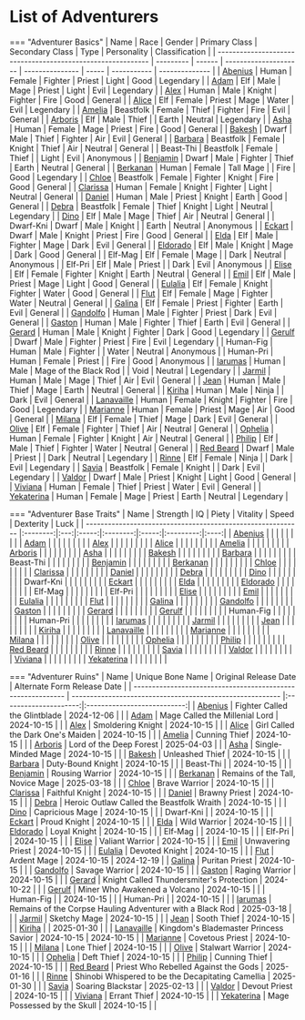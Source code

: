 # List of Adventurers

=== "Adventurer Basics"
    | Name                                                        | Race      | Gender | Primary Class         | Secondary Class | Type  | Personality | Classification |
    | ----------------------------------------------------------- | --------- | ------ | --------------------- | --------------- | ----- | ----------- | -------------- |
    | [Abenius](./legendary-adventurers/details/Abenius.md)       | Human     | Female | Fighter               | Priest          | Light | Good        | Legendary      |
    | [Adam](./legendary-adventurers/details/Adam.md)             | Elf       | Male   | Mage                  | Priest          | Light | Evil        | Legendary      |
    | [Alex](./general-adventurers/details/Alex.md)               | Human     | Male   | Knight                | Fighter         | Fire  | Good        | General        |
    | [Alice](./legendary-adventurers/details/Alice.md)           | Elf       | Female | Priest                | Mage            | Water | Evil        | Legendary      |
    | [Amelia](./general-adventurers/details/Amelia.md)           | Beastfolk | Female | Thief                 | Fighter         | Fire  | Evil        | General        |
    | [Arboris](./legendary-adventurers/details/Arboris.md)       | Elf       | Male   | Thief                 |                 | Earth | Neutral     | Legendary      |
    | [Asha](./general-adventurers/details/Asha.md)               | Human     | Female | Mage                  | Priest          | Fire  | Good        | General        |
    | [Bakesh](./general-adventurers/details/Bakesh.md)           | Dwarf     | Male   | Thief                 | Fighter         | Air   | Evil        | General        |
    | [Barbara](./general-adventurers/details/Barbara.md)         | Beastfolk | Female | Knight                | Thief           | Air   | Neutral     | General        |
    | Beast-Thi                                                   | Beastfolk | Female | Thief                 |                 | Light | Evil        | Anonymous      |
    | [Benjamin](./general-adventurers/details/Benjamin.md)       | Dwarf     | Male   | Fighter               | Thief           | Earth | Neutral     | General        |
    | [Berkanan](./legendary-adventurers/details/Berkanan.md)     | Human     | Female | Tall Mage             |                 | Fire  | Good        | Legendary      |
    | [Chloe](./general-adventurers/details/Chloe.md)             | Beastfolk | Female | Fighter               | Knight          | Fire  | Good        | General        |
    | [Clarissa](./general-adventurers/details/Clarissa.md)       | Human     | Female | Knight                | Fighter         | Light | Neutral     | General        |
    | [Daniel](./general-adventurers/details/Daniel.md)           | Human     | Male   | Priest                | Knight          | Earth | Good        | General        |
    | [Debra](./legendary-adventurers/details/Debra.md)           | Beastfolk | Female | Thief                 | Knight          | Light | Neutral     | Legendary      |
    | [Dino](./general-adventurers/details/Dino.md)               | Elf       | Male   | Mage                  | Thief           | Air   | Neutral     | General        |
    | Dwarf-Kni                                                   | Dwarf     | Male   | Knight                |                 | Earth | Neutral     | Anonymous      |
    | [Eckart](./general-adventurers/details/Eckart.md)           | Dwarf     | Male   | Knight                | Priest          | Fire  | Good        | General        |
    | [Elda](./general-adventurers/details/Elda.md)               | Elf       | Male   | Fighter               | Mage            | Dark  | Evil        | General        |
    | [Eldorado](./general-adventurers/details/Eldorado.md)       | Elf       | Male   | Knight                | Mage            | Dark  | Good        | General        |
    | Elf-Mag                                                     | Elf       | Female | Mage                  |                 | Dark  | Neutral     | Anonymous      |
    | Elf-Pri                                                     | Elf       | Male   | Priest                |                 | Dark  | Evil        | Anonymous      |
    | [Elise](./general-adventurers/details/Elise.md)             | Elf       | Female | Fighter               | Knight          | Earth | Neutral     | General        |
    | [Emil](./general-adventurers/details/Emil.md)               | Elf       | Male   | Priest                | Mage            | Light | Good        | General        |
    | [Eulalia](./general-adventurers/details/Eulalia.md)         | Elf       | Female | Knight                | Fighter         | Water | Good        | General        |
    | [Flut](./general-adventurers/details/Flut.md)               | Elf       | Female | Mage                  | Fighter         | Water | Neutral     | General        |
    | [Galina](./general-adventurers/details/Galina.md)           | Elf       | Female | Priest                | Fighter         | Earth | Evil        | General        |
    | [Gandolfo](./general-adventurers/details/Gandolfo.md)       | Human     | Male   | Fighter               | Priest          | Dark  | Evil        | General        |
    | [Gaston](./general-adventurers/details/Gaston.md)           | Human     | Male   | Fighter               | Thief           | Earth | Evil        | General        |
    | [Gerard](./legendary-adventurers/details/Gerard.md)         | Human     | Male   | Knight                | Fighter         | Dark  | Good        | Legendary      |
    | [Gerulf](./legendary-adventurers/details/Gerulf.md)         | Dwarf     | Male   | Fighter               | Priest          | Fire  | Evil        | Legendary      |
    | Human-Fig                                                   | Human     | Male   | Fighter               |                 | Water | Neutral     | Anonymous      |
    | Human-Pri                                                   | Human     | Female | Priest                |                 | Fire  | Good        | Anonymous      |
    | [Iarumas](./legendary-adventurers/details/Iarumas.md)       | Human     | Male   | Mage of the Black Rod |                 | Void  | Neutral     | Legendary      |
    | [Jarmil](./general-adventurers/details/Jarmil.md)           | Human     | Male   | Mage                  | Thief           | Air   | Evil        | General        |
    | [Jean](./general-adventurers/details/Jean.md)               | Human     | Male   | Thief                 | Mage            | Earth | Neutral     | General        |
    | [Kiriha](./general-adventurers/details/Kiriha.md)           | Human     | Male   | Ninja                 |                 | Dark  | Evil        | General        |
    | [Lanavaille](./legendary-adventurers/details/Lanavaille.md) | Human     | Female | Knight                | Fighter         | Fire  | Good        | Legendary      |
    | [Marianne](./general-adventurers/details/Marianne.md)       | Human     | Female | Priest                | Mage            | Air   | Good        | General        |
    | [Milana](./general-adventurers/details/Milana.md)           | Elf       | Female | Thief                 | Mage            | Dark  | Evil        | General        |
    | [Olive](./general-adventurers/details/Olive.md)             | Elf       | Female | Fighter               | Thief           | Air   | Neutral     | General        |
    | [Ophelia](./general-adventurers/details/Ophelia.md)         | Human     | Female | Fighter               | Knight          | Air   | Neutral     | General        |
    | [Philip](./general-adventurers/details/Philip.md)           | Elf       | Male   | Thief                 | Fighter         | Water | Neutral     | General        |
    | [Red Beard](./legendary-adventurers/details/Red-Beard.md)   | Dwarf     | Male   | Priest                |                 | Dark  | Neutral     | Legendary      |
    | [Rinne](./legendary-adventurers/details/Rinne.md)           | Elf       | Female | Ninja                 |                 | Dark  | Evil        | Legendary      |
    | [Savia](./legendary-adventurers/details/Savia.md)           | Beastfolk | Female | Knight                |                 | Dark  | Evil        | Legendary      |
    | [Valdor](./general-adventurers/details/Valdor.md)           | Dwarf     | Male   | Priest                | Knight          | Light | Good        | General        |
    | [Viviana](./general-adventurers/details/Viviana.md)         | Human     | Female | Thief                 | Priest          | Water | Evil        | General        |
    | [Yekaterina](./legendary-adventurers/details/Yekaterina.md) | Human     | Female | Mage                  | Priest          | Earth | Neutral     | Legendary      |

=== "Adventurer Base Traits"
    | Name                                                        | Strength |  IQ | Piety | Vitality | Speed | Dexterity | Luck |
    | ----------------------------------------------------------- |:--------:|:---:|:-----:|:--------:|:-----:|:---------:|:----:|
    | [Abenius](./legendary-adventurers/details/Abenius.md)       |          |     |       |          |       |           |      |
    | [Adam](./legendary-adventurers/details/Adam.md)             |          |     |       |          |       |           |      |
    | [Alex](./general-adventurers/details/Alex.md)               |          |     |       |          |       |           |      |
    | [Alice](./legendary-adventurers/details/Alice.md)           |          |     |       |          |       |           |      |
    | [Amelia](./general-adventurers/details/Amelia.md)           |          |     |       |          |       |           |      |
    | [Arboris](./legendary-adventurers/details/Arboris.md)       |          |     |       |          |       |           |      |
    | [Asha](./general-adventurers/details/Asha.md)               |          |     |       |          |       |           |      |
    | [Bakesh](./general-adventurers/details/Bakesh.md)           |          |     |       |          |       |           |      |
    | [Barbara](./general-adventurers/details/Barbara.md)         |          |     |       |          |       |           |      |
    | Beast-Thi                                                   |          |     |       |          |       |           |      |
    | [Benjamin](./general-adventurers/details/Benjamin.md)       |          |     |       |          |       |           |      |
    | [Berkanan](./legendary-adventurers/details/Berkanan.md)     |          |     |       |          |       |           |      |
    | [Chloe](./general-adventurers/details/Chloe.md)             |          |     |       |          |       |           |      |
    | [Clarissa](./general-adventurers/details/Clarissa.md)       |          |     |       |          |       |           |      |
    | [Daniel](./general-adventurers/details/Daniel.md)           |          |     |       |          |       |           |      |
    | [Debra](./legendary-adventurers/details/Debra.md)           |          |     |       |          |       |           |      |
    | [Dino](./general-adventurers/details/Dino.md)               |          |     |       |          |       |           |      |
    | Dwarf-Kni                                                   |          |     |       |          |       |           |      |
    | [Eckart](./general-adventurers/details/Eckart.md)           |          |     |       |          |       |           |      |
    | [Elda](./general-adventurers/details/Elda.md)               |          |     |       |          |       |           |      |
    | [Eldorado](./general-adventurers/details/Eldorado.md)       |          |     |       |          |       |           |      |
    | Elf-Mag                                                     |          |     |       |          |       |           |      |
    | Elf-Pri                                                     |          |     |       |          |       |           |      |
    | [Elise](./general-adventurers/details/Elise.md)             |          |     |       |          |       |           |      |
    | [Emil](./general-adventurers/details/Emil.md)               |          |     |       |          |       |           |      |
    | [Eulalia](./general-adventurers/details/Eulalia.md)         |          |     |       |          |       |           |      |
    | [Flut](./general-adventurers/details/Flut.md)               |          |     |       |          |       |           |      |
    | [Galina](./general-adventurers/details/Galina.md)           |          |     |       |          |       |           |      |
    | [Gandolfo](./general-adventurers/details/Gandolfo.md)       |          |     |       |          |       |           |      |
    | [Gaston](./general-adventurers/details/Gaston.md)           |          |     |       |          |       |           |      |
    | [Gerard](./legendary-adventurers/details/Gerard.md)         |          |     |       |          |       |           |      |
    | [Gerulf](./legendary-adventurers/details/Gerulf.md)         |          |     |       |          |       |           |      |
    | Human-Fig                                                   |          |     |       |          |       |           |      |
    | Human-Pri                                                   |          |     |       |          |       |           |      |
    | [Iarumas](./legendary-adventurers/details/Iarumas.md)       |          |     |       |          |       |           |      |
    | [Jarmil](./general-adventurers/details/Jarmil.md)           |          |     |       |          |       |           |      |
    | [Jean](./general-adventurers/details/Jean.md)               |          |     |       |          |       |           |      |
    | [Kiriha](./general-adventurers/details/Kiriha.md)           |          |     |       |          |       |           |      |
    | [Lanavaille](./legendary-adventurers/details/Lanavaille.md) |          |     |       |          |       |           |      |
    | [Marianne](./general-adventurers/details/Marianne.md)       |          |     |       |          |       |           |      |
    | [Milana](./general-adventurers/details/Milana.md)           |          |     |       |          |       |           |      |
    | [Olive](./general-adventurers/details/Olive.md)             |          |     |       |          |       |           |      |
    | [Ophelia](./general-adventurers/details/Ophelia.md)         |          |     |       |          |       |           |      |
    | [Philip](./general-adventurers/details/Philip.md)           |          |     |       |          |       |           |      |
    | [Red Beard](./legendary-adventurers/details/Red-Beard.md)   |          |     |       |          |       |           |      |
    | [Rinne](./legendary-adventurers/details/Rinne.md)           |          |     |       |          |       |           |      |
    | [Savia](./legendary-adventurers/details/Savia.md)           |          |     |       |          |       |           |      |
    | [Valdor](./general-adventurers/details/Valdor.md)           |          |     |       |          |       |           |      |
    | [Viviana](./general-adventurers/details/Viviana.md)         |          |     |       |          |       |           |      |
    | [Yekaterina](./legendary-adventurers/details/Yekaterina.md) |          |     |       |          |       |           |      |

=== "Adventurer Ruins"
    | Name                                                        | Unique Bone Name                                          | Original Release Date | Alternate Form Release Date |
    | ----------------------------------------------------------- | --------------------------------------------------------- |:---------------------:|:---------------------------:|
    | [Abenius](./legendary-adventurers/details/Abenius.md)       | Fighter Called the Glintblade                             |       2024-12-06      |                             |
    | [Adam](./legendary-adventurers/details/Adam.md)             | Mage Called the Millenial Lord                            |       2024-10-15      |                             |
    | [Alex](./general-adventurers/details/Alex.md)               | Smoldering Knight                                         |       2024-10-15      |                             |
    | [Alice](./legendary-adventurers/details/Alice.md)           | Girl Called the Dark One's Maiden                         |       2024-10-15      |                             |
    | [Amelia](./general-adventurers/details/Amelia.md)           | Cunning Thief                                             |       2024-10-15      |                             |
    | [Arboris](./legendary-adventurers/details/Arboris.md)       | Lord of the Deep Forest                                   |       2025-04-03      |                             |
    | [Asha](./general-adventurers/details/Asha.md)               | Single-Minded Mage                                        |       2024-10-15      |                             |
    | [Bakesh](./general-adventurers/details/Bakesh.md)           | Unleashed Thief                                           |       2024-10-15      |                             |
    | [Barbara](./general-adventurers/details/Barbara.md)         | Duty-Bound Knight                                         |       2024-10-15      |                             |
    | Beast-Thi                                                   |                                                           |       2024-10-15      |                             |
    | [Benjamin](./general-adventurers/details/Benjamin.md)       | Rousing Warrior                                           |       2024-10-15      |                             |
    | [Berkanan](./legendary-adventurers/details/Berkanan.md)     | Remains of the Tall, Novice Mage                          |       2025-03-18      |                             |
    | [Chloe](./general-adventurers/details/Chloe.md)             | Brave Warrior                                             |       2024-10-15      |                             |
    | [Clarissa](./general-adventurers/details/Clarissa.md)       | Faithful Knight                                           |       2024-10-15      |                             |
    | [Daniel](./general-adventurers/details/Daniel.md)           | Brawny Priest                                             |       2024-10-15      |                             |
    | [Debra](./legendary-adventurers/details/Debra.md)           | Heroic Outlaw Called the Beastfolk Wraith                 |       2024-10-15      |                             |
    | [Dino](./general-adventurers/details/Dino.md)               | Capricious Mage                                           |       2024-10-15      |                             |
    | Dwarf-Kni                                                   |                                                           |       2024-10-15      |                             |
    | [Eckart](./general-adventurers/details/Eckart.md)           | Proud Knight                                              |       2024-10-15      |                             |
    | [Elda](./general-adventurers/details/Elda.md)               | Wild Warrior                                              |       2024-10-15      |                             |
    | [Eldorado](./general-adventurers/details/Eldorado.md)       | Loyal Knight                                              |       2024-10-15      |                             |
    | Elf-Mag                                                     |                                                           |       2024-10-15      |                             |
    | Elf-Pri                                                     |                                                           |       2024-10-15      |                             |
    | [Elise](./general-adventurers/details/Elise.md)             | Valiant Warrior                                           |       2024-10-15      |                             |
    | [Emil](./general-adventurers/details/Emil.md)               | Unwavering Priest                                         |       2024-10-15      |                             |
    | [Eulalia](./general-adventurers/details/Eulalia.md)         | Devoted Knight                                            |       2024-10-15      |                             |
    | [Flut](./general-adventurers/details/Flut.md)               | Ardent Mage                                               |       2024-10-15      |          2024-12-19         |
    | [Galina](./general-adventurers/details/Galina.md)           | Puritan Priest                                            |       2024-10-15      |                             |
    | [Gandolfo](./general-adventurers/details/Gandolfo.md)       | Savage Warrior                                            |       2024-10-15      |                             |
    | [Gaston](./general-adventurers/details/Gaston.md)           | Raging Warrior                                            |       2024-10-15      |                             |
    | [Gerard](./legendary-adventurers/details/Gerard.md)         | Knight Called Thundersmiter's Protection                  |       2024-10-22      |                             |
    | [Gerulf](./legendary-adventurers/details/Gerulf.md)         | Miner Who Awakened a Volcano                              |       2024-10-15      |                             |
    | Human-Fig                                                   |                                                           |       2024-10-15      |                             |
    | Human-Pri                                                   |                                                           |       2024-10-15      |                             |
    | [Iarumas](./legendary-adventurers/details/Iarumas.md)       | Remains of the Corpse Hauling Adventurer with a Black Rod |       2025-03-18      |                             |
    | [Jarmil](./general-adventurers/details/Jarmil.md)           | Sketchy Mage                                              |       2024-10-15      |                             |
    | [Jean](./general-adventurers/details/Jean.md)               | Sooth Thief                                               |       2024-10-15      |                             |
    | [Kiriha](./general-adventurers/details/Kiriha.md)           |                                                           |       2025-01-30      |                             |
    | [Lanavaille](./legendary-adventurers/details/Lanavaille.md) | Kingdom's Blademaster Princess Savior                     |       2024-10-15      |          2024-10-15         |
    | [Marianne](./general-adventurers/details/Marianne.md)       | Covetous Priest                                           |       2024-10-15      |                             |
    | [Milana](./general-adventurers/details/Milana.md)           | Lone Thief                                                |       2024-10-15      |                             |
    | [Olive](./general-adventurers/details/Olive.md)             | Stalwart Warrior                                          |       2024-10-15      |                             |
    | [Ophelia](./general-adventurers/details/Ophelia.md)         | Deft Thief                                                |       2024-10-15      |                             |
    | [Philip](./general-adventurers/details/Philip.md)           | Cunning Thief                                             |       2024-10-15      |                             |
    | [Red Beard](./legendary-adventurers/details/Red-Beard.md)   | Priest Who Rebelled Against the Gods                      |       2025-01-16      |                             |
    | [Rinne](./legendary-adventurers/details/Rinne.md)           | Shinobi Whispered to be the Decapitating Camellia         |       2025-01-30      |                             |
    | [Savia](./legendary-adventurers/details/Savia.md)           | Soaring Blackstar                                         |       2025-02-13      |                             |
    | [Valdor](./general-adventurers/details/Valdor.md)           | Devout Priest                                             |       2024-10-15      |                             |
    | [Viviana](./general-adventurers/details/Viviana.md)         | Errant Thief                                              |       2024-10-15      |                             |
    | [Yekaterina](./legendary-adventurers/details/Yekaterina.md) | Mage Possessed by the Skull                               |       2024-10-15      |                             |

